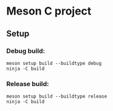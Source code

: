 # Meson C project

## Setup

### Debug build:
```
meson setup build --buildtype debug
ninja -C build
```

### Release build:
```
meson setup build --buildtype release
ninja -C build
```
